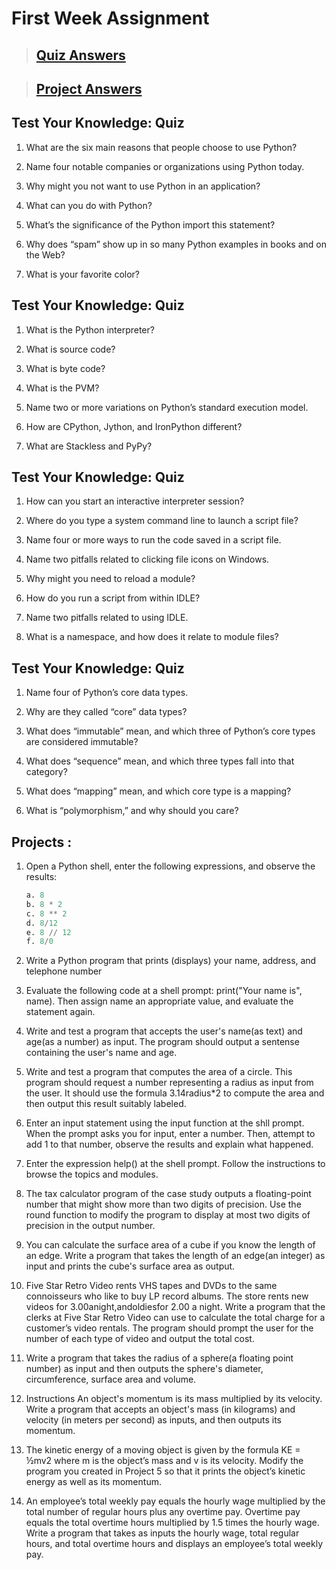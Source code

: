 # First Week Assignment
>## [Quiz Answers](https://github.com/ishabaral/python-with-django/blob/main/first-week-assignment/quiz/README.md)

>## [Project Answers](https://github.com/ishabaral/python-with-django/blob/main/first-week-assignment/project/README.md)

## Test Your Knowledge: Quiz
1. What are the six main reasons that people choose to use Python?

2. Name four notable companies or organizations using Python today.

3. Why might you not want to use Python in an application?

4. What can you do with Python?

5. What’s the significance of the Python import this statement?

6. Why does “spam” show up in so many Python examples in books and on the Web?

7. What is your favorite color?


## Test Your Knowledge: Quiz

1. What is the Python interpreter?

2. What is source code?

3. What is byte code?

4. What is the PVM?

5. Name two or more variations on Python’s standard execution model.

6. How are CPython, Jython, and IronPython different?

7. What are Stackless and PyPy?


## Test Your Knowledge: Quiz

1. How can you start an interactive interpreter session?

2. Where do you type a system command line to launch a script file?

3. Name four or more ways to run the code saved in a script file.

4. Name two pitfalls related to clicking file icons on Windows.

5. Why might you need to reload a module?

6. How do you run a script from within IDLE?

7. Name two pitfalls related to using IDLE.

8. What is a namespace, and how does it relate to module files?


## Test Your Knowledge: Quiz

1. Name four of Python’s core data types.

2. Why are they called “core” data types?

3. What does “immutable” mean, and which three of Python’s core types are considered immutable?

4. What does “sequence” mean, and which three types fall into that category?

5. What does “mapping” mean, and which core type is a mapping?

6. What is “polymorphism,” and why should you care?


## Projects :

1. Open a Python shell, enter the following expressions, and observe the results:
    ```python
    a. 8
    b. 8 * 2
    c. 8 ** 2
    d. 8/12
    e. 8 // 12
    f. 8/0
    ```
2. Write a Python program that prints (displays) your name, address, and telephone number

3. Evaluate the following code at a shell prompt: print("Your name is", name). Then assign name an appropriate value, and evaluate the statement again.

4. Write and test a program that accepts the user's name(as text) and age(as a number) as input. The program should output a sentense containing the user's name and age.

5. Write and test a program that computes the area of a circle. This program should request a number representing a radius as input from the user. It should use the formula 3.14radius*2 to compute the area and then output this result suitably labeled.

6. Enter an input statement using the input function at the shll prompt. When the prompt asks you for input, enter a number. Then, attempt to add 1 to that number, observe the results and explain what happened.

7. Enter the expression help() at the shell prompt. Follow the instructions to browse the topics and modules.

8. The tax calculator program of the case study outputs a floating-point number that might show more than two digits of precision. Use the round function to modify the program to display at most two digits of precision in the output number.

9. You can calculate the surface area of a cube if you know the length of an edge. Write a program that takes the length of an edge(an integer) as input and prints the cube's surface area as output.

10. Five Star Retro Video rents VHS tapes and DVDs to the same connoisseurs who like to buy LP record albums. The store rents new videos for  3.00anight,andoldiesfor 2.00 a night.
Write a program that the clerks at Five Star Retro Video can use to calculate the total charge for a customer’s video rentals.
The program should prompt the user for the number of each type of video and output the total cost.

11.  Write a program that takes the radius of a sphere(a floating point number) as input and then outputs the sphere's diameter, circumference, surface area and volume.

12.  Instructions An object's momentum is its mass multiplied by its velocity. Write a program that accepts an object's mass (in kilograms) and velocity (in meters per second) as inputs, and then outputs its momentum.

13.  The kinetic energy of a moving object is given by the formula KE = ½mv2 where m is the object’s mass and v is its velocity.
Modify the program you created in Project 5 so that it prints the object’s kinetic energy as well as its momentum.

14. An employee’s total weekly pay equals the hourly wage multiplied by the total number of regular hours plus any overtime pay. Overtime pay equals the total overtime hours multiplied by 1.5 times the hourly wage. Write a program that takes as inputs the hourly wage, total regular hours, and total overtime hours and displays an employee’s total weekly pay.
